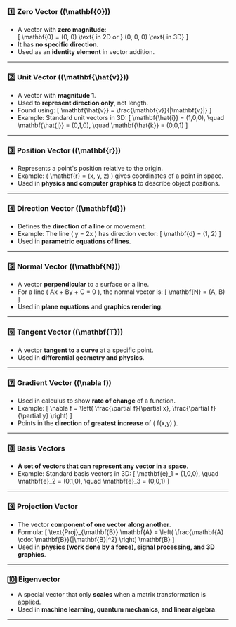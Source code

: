 

### **1️⃣ Zero Vector (\(\mathbf{0}\))**
- A vector with **zero magnitude**:  
  \[
  \mathbf{0} = (0, 0) \text{ in 2D or } (0, 0, 0) \text{ in 3D}
  \]
- It has **no specific direction**.
- Used as an **identity element** in vector addition.

---

### **2️⃣ Unit Vector (\(\mathbf{\hat{v}}\))**
- A vector with **magnitude 1**.  
- Used to **represent direction only**, not length.  
- Found using:
  \[
  \mathbf{\hat{v}} = \frac{\mathbf{v}}{|\mathbf{v}|}
  \]
- Example: Standard unit vectors in 3D:
  \[
  \mathbf{\hat{i}} = (1,0,0), \quad \mathbf{\hat{j}} = (0,1,0), \quad \mathbf{\hat{k}} = (0,0,1)
  \]

---

### **3️⃣ Position Vector (\(\mathbf{r}\))**
- Represents a point's position relative to the origin.  
- Example: \( \mathbf{r} = (x, y, z) \) gives coordinates of a point in space.  
- Used in **physics and computer graphics** to describe object positions.

---

### **4️⃣ Direction Vector (\(\mathbf{d}\))**
- Defines the **direction of a line** or movement.  
- Example: The line \( y = 2x \) has direction vector:
  \[
  \mathbf{d} = (1, 2)
  \]
- Used in **parametric equations of lines**.

---

### **5️⃣ Normal Vector (\(\mathbf{N}\))**
- A vector **perpendicular** to a surface or a line.  
- For a line \( Ax + By + C = 0 \), the normal vector is:
  \[
  \mathbf{N} = (A, B)
  \]
- Used in **plane equations** and **graphics rendering**.

---

### **6️⃣ Tangent Vector (\(\mathbf{T}\))**
- A vector **tangent to a curve** at a specific point.  
- Used in **differential geometry and physics**.

---

### **7️⃣ Gradient Vector (\(\nabla f\))**
- Used in calculus to show **rate of change** of a function.  
- Example:
  \[
  \nabla f = \left( \frac{\partial f}{\partial x}, \frac{\partial f}{\partial y} \right)
  \]
- Points in the **direction of greatest increase** of \( f(x,y) \).

---

### **8️⃣ Basis Vectors**
- **A set of vectors that can represent any vector in a space**.
- Example: Standard basis vectors in 3D:
  \[
  \mathbf{e}_1 = (1,0,0), \quad \mathbf{e}_2 = (0,1,0), \quad \mathbf{e}_3 = (0,0,1)
  \]

---

### **9️⃣ Projection Vector**
- The vector **component of one vector along another**.
- Formula:
  \[
  \text{Proj}_{\mathbf{B}} \mathbf{A} = \left( \frac{\mathbf{A} \cdot \mathbf{B}}{|\mathbf{B}|^2} \right) \mathbf{B}
  \]
- Used in **physics (work done by a force), signal processing, and 3D graphics**.

---

### **🔟 Eigenvector**
- A special vector that only **scales** when a matrix transformation is applied.
- Used in **machine learning, quantum mechanics, and linear algebra**.

---

